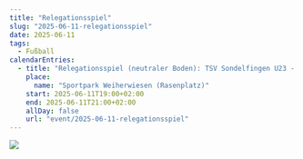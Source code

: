 ```yaml
---
title: "Relegationsspiel"
slug: "2025-06-11-relegationsspiel"
date: 2025-06-11
tags:
  - Fußball
calendarEntries:
  - title: "Relegationsspiel (neutraler Boden): TSV Sondelfingen U23 - SV Rommelsbach"
    place:
      name: "Sportpark Weiherwiesen (Rasenplatz)"
    start: 2025-06-11T19:00+02:00
    end: 2025-06-11T21:00+02:00
    allDay: false
    url: "event/2025-06-11-relegationsspiel"
---
```


![](https://res.cloudinary.com/svwalddorf/image/upload/v1749630251/Relegation_obfkvy.png)

